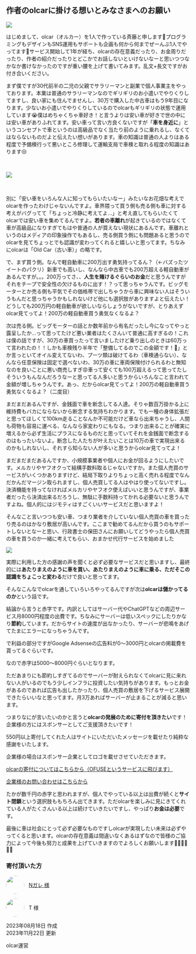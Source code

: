
## <i class="mdi mdi-hand-heart" style="font-size:32px;color:#f67b01;position: relative;top: 2px;right: 4px;"></i>作者のolcarに掛ける想いとみなさまへのお願い

<img  loading="lazy"  style="max-width: 200px;" src="https://festive-yonath-a04e1e.netlify.app/_nuxt/img/profile.a1dd2d3.png">

はじめまして、olcar（オルカー）を1人で作っている斉藤と申します🙋プログラミングもデザインもSNS運用もサポートも企画も何から何までぜーんぶ1人でやってます💪サービス開始して1年が経ち、olcarの存在意義だったり、お金周りだったり、作者の紹介だったりとどこかでお話しないといけないなーと思いつつなかなか書けなかったのですが重い腰を上げて書いてみます。乱文+長文ですがお付き合いください。

まず僕ですが30代前半の二児の父親でサラリーマンと副業で個人事業主をやっております。本業は普通のサラリーマンなのでギリギリのお小遣いでやりくりしてますし、良い家にも住んでませんし、30万で購入した中古車はもう9年目になります。少ないお小遣いでやりくりしているのでolcarもギリギリの状態で運用しています😭僕はめちゃくちゃ車好き！と言うよりは安い車が好きで世の中には安い車がありふれてます。安い車って言い方良くないですが「**車を身近に**」というコンセプトで車というのは高級品でなく当たり前のように乗れるし、なくてはならないものだよと伝えたい想いがあります。車の知識は普通の人よりはある程度で予備検行って悪いところ修理して運輸支局で車検と取れる程度の知識はあります😒

<img  loading="lazy"  style="max-width: 200px;margin: 32px auto;" src="/logo.webp">

別に「安い車をいろんな人に知ってもらいたいなー」みたいなお花畑な考えでolcarを作ったわけじゃないんですよ。車界隈って買う側も売る側も車に対する考えがバグってて「ちょっと冷静に考えてよ...」と考え直してもらいたくてolcarでは安い車を集めてるんですよ。**若者の車離れ**が起きているのではなくて車が高級品になりすぎてもはや普通の人が買えない現状にあるんです。車離れというのはメディアの印象操作でもあるし、売る側買う側にも問題あると思うのでolcarを見てちょっとでも認識が変わってくれると嬉しいと思ってます。ちなみにolcarは「Old Car（古い車）」の略です。

で、まず買う側。なんで軽自動車に200万出す勇気持ってるん？（←バズったツイートのパクリ）新車でも高いし、なんなら中古車でも200万超える軽自動車があるんですが。。。200万ってさ、、**人生を賭けるぐらいのお金**だと思うんですがそれをチープで安全性の欠けるものに出す！？って思っちゃうんです。ビッグモーターとか売る側も平気でその価格帯で出しちゃうから車に興味ない人はそういうもんだと思っちゃうかもしれないけど他にも選択肢がありますよと伝えたい！どうしても200万円の軽自動車が欲しいならしょうがないですが、とりあえずolcar見てってよ！200万の軽自動車買う勇気なくなるよ？

次は売る側。ビッグモーターの話とか数年前から有名だったし今になってやっと露呈したか...って思ってたけど悪い業者はたくさんいて普通に高すぎるの！これは僕の話ですが、30万の車買ったって言いましたけど乗り出しのときは60万って言われたの！！しかも車検残り半年で「整備してるのでこの金額です！👨」とか言っといてオイル変えてないわ、プーツ類は破けてるわ（車検通らない）、なんなら任意保険は固定で選べないわ、30万の車に車両保険付けられるわと無知なのを良いことに悪い商売しすぎ😡車って安くても100万超えるって思ってたしそういうもんなんだろうなーと思ってる人多いと思うからいろんなこと言われて金額が増しちゃうんです。あっ、だからolcar見てってよ！200万の軽自動車買う勇気なくなるよ？（二度目）

まだまだあるんですが、金銭面で車を断念してる人達。そりゃ数百万掛かる上に維持費もバカにならないから断念する気持ちわかります。でも一種の身体拡張だと思ってほしくて100km走ることなんか不可能だけど車なら出来ちゃうし、人間も荷物も容易に運べる、なんなら家変わりにもなる。つまり出来ることが確実に増えるから必ず生活にプラスになるものだと思っていてそれを金銭面で断念するのはもったいないよ。断念した人たちが叶えたいことは10万の車で実現出来るのかもしれないし、それすら知らない人が多いと思うからolcar見てってよ！

まだまだまだあるんですか、小規模事業者や個人にお金が回るようにしたいです。メルカリやヤフオクって結構手数料取るじゃないですか。また個人売買のサービスがいくつかありますけど、結局下取りよりちょっと高く売れる程度でなんだかんだマージン取られますし、個人売買してる人はやはり使ってないですし。決済機能を持ってなければメルカリやヤフオク使えばいいと思うんですが、事業者だったら決済出来るだろうし、無駄に手数料持ってかれる必要ないと思うんですよね。個人的にはジモティはすごくいいサービスだと思いますよ！

そんなこと言いつつも安い車、つまり業者を介していない個人売買の車を買ったり売るのはかなり敷居が高いんです。ここまで勧めてるんだから買うのもサポートしないとなーと思い、行政書士の保田さんにお願いしてどうやったら個人売買の車を買うのか一緒に考えてもらい、おまかせ代行サービスを始めました

<a href="/info/omakase-agent">
<img  loading="lazy"  src="https://homepage.gsss.pro/wp-content/uploads/2023/08/1a7321fd5c87b44161456ab0d5bcbbaf-1.png">
</a>

実際に利用した方の感謝の声を聞くと必ず必要なサービスだと思いますし、最終的には**あたりまえのように車を買い、あたりまえのように車に乗る、ただそこの認識をちょこっと変わる**だけで良いと思ってます。

<i class="mdi mdi-hand-heart" style="font-size: 72px;color:#f67b01;top: 2px;right: 4px;margin: auto;text-align: center;display: block;"></i>

そんなこんなでolcarを通していろいろやってるんですが次は**olcarは儲かってるのか**という話です。

結論から言うと赤字です。内訳としてはサーバー代やChatGPTなどの周辺サービス月8000円程度の出費です。ちなみにサーバーは低いスペックにしたりかなり**節約**しています。だからサイトの速度が出なかったり、サーバーが悲鳴をあげてたまにエラーになっちゃうんです。

で利益の部分ですがGoogle Adsenseの広告料が0〜3000円とolcarの掲載費を貰ってるぐらいです。

なので赤字は5000〜8000円ぐらいとなります。

ただあまりにも節約しすぎてるのでサーバーが耐えられなくてolcarに見に来れない人がいるのでもう少しインフラに投資したい気持ちがあります。もっとお金があるのであれば広告も出したかったり、個人売買の敷居を下げるサービス展開できたらいいなと思ってます。月3万あればサーバーが止まることが減ると思います。

つまりなにが言いたいのかと言うと**olcarの発展のために寄付を頂きたい**です！企業様の方にはスポンサーとしてご支援頂きたいです！

550円以上寄付してくれた人はサイトにいただいたメッセージを載せたり純粋な感謝をいたします。

企業様の場合はスポンサー企業としてロゴを載せさせていただきます。

<a target="_blank" href="https://ofuse.me/65877d20/letter">olcarの寄付についてはこちらから（OFUSEというサービスに飛びます）</a> 

<a target="_blank" href="https://forms.gle/Q2hQvMqLP9Jw2bea6">企業様のお問い合わせはこちらから</a> 

たかが数千円の赤字と思われますが、個人でやっている以上は出費が続くと**サイト閉鎖**という選択肢ももちろん出てきます。ただolcarを楽しみに見にきてくれている人がたくさんいる以上は続けていきたいですし、やっぱり**お金は必要**です。

最後に車は社会にとって必ず必要なものですしolcarが実現したい未来は必ずやってくると思います。olcarの存在意義は間違いなくあるはずなので皆様のご協力によって今後も努力と成果を上げていきますのでよろしくお願いします🙇‍♀️🙇‍♀️🙇‍♀️


### 寄付頂いた方

<a href="https://twitter.com/ntnt1105" target="_blank">
<div style="display: flex;align-items: center;margin-bottom: 12px !important;height: 50px;">
<img  loading="lazy"  style="width: 50px;border-radius: 50px;" src="https://pbs.twimg.com/profile_images/1582595739980804098/53Di-E6S_400x400.jpg" />
<div style="margin-left: 12px;font-size: 14px;flex: 1 1 auto;">
<div>
Nガレ 様
</div>
</div>
</div>
</a>

<div style="display: flex;align-items: center;margin-bottom: 12px !important;height: 50px;">
<img  loading="lazy"  style="width: 50px;border-radius: 50px;" src="/img/user1.webp" />
<div style="margin-left: 12px;font-size: 14px;flex: 1 1 auto;">
<div>
T 様
</div>
</div>
</div>

2023年08月18日 作成  
2023年11月22日 更新

olcar運営
